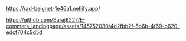 https://rad-beignet-1e46a1.netlify.app/




https://github.com/Suraj6227/E-commers_landingpage/assets/145752030/4d2fbb2f-5b6b-4f69-b620-edcf704c9d5d

